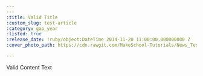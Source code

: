 ```yaml
---
---
:title: Valid Title
:custom_slug: test-article
:category: gap_year
:listed: true
:release_date: !ruby/object:DateTime 2014-11-20 11:00:00.000000000 Z
:cover_photo_path: https://cdn.rawgit.com/MakeSchool-Tutorials/News_Tests/0a453b5b7f3b9f414817c7005c99bc29d9e7c1ad/e2df4be0-23d9-4cc8-a2fa-7188e770036c/cover_photo.png

---
```

Valid Content Text